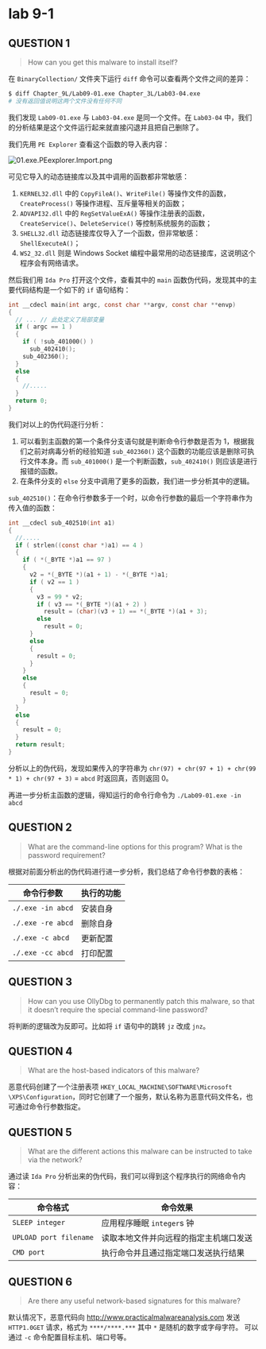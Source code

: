 # lab 9-1

## QUESTION 1

> How can you get this malware to install itself?

在 `BinaryCollection/` 文件夹下运行 `diff` 命令可以查看两个文件之间的差异：

```bash
$ diff Chapter_9L/Lab09-01.exe Chapter_3L/Lab03-04.exe
# 没有返回值说明这两个文件没有任何不同
```

我们发现 `Lab09-01.exe` 与 `Lab03-04.exe` 是同一个文件。在 `Lab03-04` 中，我们的分析结果是这个文件运行起来就直接闪退并且把自己删除了。

我们先用 `PE Explorer` 查看这个函数的导入表内容：

![01.exe.PEexplorer.Import.png](../01.exe.PEexplorer.Import.png)

可见它导入的动态链接库以及其中调用的函数都非常敏感：

1. `KERNEL32.dll` 中的 `CopyFileA()`、`WriteFile()` 等操作文件的函数， `CreateProcess()` 等操作进程、互斥量等相关的函数；
2. `ADVAPI32.dll` 中的 `RegSetValueExA()` 等操作注册表的函数，`CreateService()`、`DeleteService()` 等控制系统服务的函数；
3. `SHELL32.dll` 动态链接库仅导入了一个函数，但非常敏感：`ShellExecuteA()`；
4. `WS2_32.dll` 则是 Windows Socket 编程中最常用的动态链接库，这说明这个程序会有网络请求。

然后我们用 `Ida Pro` 打开这个文件，查看其中的 `main` 函数伪代码，发现其中的主要代码结构是一个如下的 `if` 语句结构：

```c
int __cdecl main(int argc, const char **argv, const char **envp)
{
  // ... // 此处定义了局部变量
  if ( argc == 1 )
  {
    if ( !sub_401000() )
      sub_402410();
    sub_402360();
  }
  else
  {
    //.....
  }
  return 0;
}
```

我们对以上的伪代码逐行分析：

1. 可以看到主函数的第一个条件分支语句就是判断命令行参数是否为 1，根据我们之前对病毒分析的经验知道 `sub_402360()` 这个函数的功能应该是删除可执行文件本身。而 `sub_401000()` 是一个判断函数，`sub_402410()` 则应该是进行报错的函数。
2. 在条件分支的 `else` 分支中调用了更多的函数，我们进一步分析其中的逻辑。

`sub_402510()`：在命令行参数多于一个时，以命令行参数的最后一个字符串作为传入值的函数：

```c
int __cdecl sub_402510(int a1)
{
  //.....
  if ( strlen((const char *)a1) == 4 )
  {
    if ( *(_BYTE *)a1 == 97 )
    {
      v2 = *(_BYTE *)(a1 + 1) - *(_BYTE *)a1;
      if ( v2 == 1 )
      {
        v3 = 99 * v2;
        if ( v3 == *(_BYTE *)(a1 + 2) )
          result = (char)(v3 + 1) == *(_BYTE *)(a1 + 3);
        else
          result = 0;
      }
      else
      {
        result = 0;
      }
    }
    else
    {
      result = 0;
    }
  }
  else
  {
    result = 0;
  }
  return result;
}
```

分析以上的伪代码，发现如果传入的字符串为 `chr(97) + chr(97 + 1) + chr(99 * 1) + chr(97 + 3)` = `abcd` 时返回真，否则返回 0。

再进一步分析主函数的逻辑，得知运行的命令行命令为 `./Lab09-01.exe -in abcd`

## QUESTION 2

> What are the command-line options for this program? What is the password requirement?

根据对前面分析出的伪代码进行进一步分析，我们总结了命令行参数的表格：

| 命令行参数        | 执行的功能 |
| ----------------- | ---------- |
| `./.exe -in abcd` | 安装自身   |
| `./.exe -re abcd` | 删除自身   |
| `./.exe -c abcd`  | 更新配置   |
| `./.exe -cc abcd` | 打印配置   |

## QUESTION 3

> How can you use OllyDbg to permanently patch this malware, so that it doesn’t require the special command-line password?

将判断的逻辑改为反即可。比如将 `if` 语句中的跳转 `jz` 改成 `jnz`。

## QUESTION 4

> What are the host-based indicators of this malware?

恶意代码创建了一个注册表项 `HKEY_LOCAL_MACHINE\SOFTWARE\Microsoft \XPS\Configuration`，同时它创建了一个服务，默认名称为恶意代码文件名，也可通过命令行参数指定。

## QUESTION 5

> What are the different actions this malware can be instructed to take via the network?

通过读 `Ida Pro` 分析出来的伪代码，我们可以得到这个程序执行的网络命令内容：

| 命令格式               | 命令效果                               |
| ---------------------- | -------------------------------------- |
| `SLEEP integer`        | 应用程序睡眠 `integer`s 钟             |
| `UPLOAD port filename` | 读取本地文件并向远程的指定主机端口发送 |
| `CMD port`             | 执行命令并且通过指定端口发送执行结果   |

## QUESTION 6

> Are there any useful network-based signatures for this malware?

默认情况下，恶意代码向 http://www.practicalmalwareanalysis.com 发送 `HTTP1.0GET` 请求，格式为
`****/****.***` 其中 `*` 是随机的数字或字母字符。
可以通过 `-c` 命令配置目标主机、端口号等。

